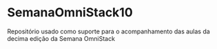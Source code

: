 # SemanaOmniStack10
Repositório usado como suporte para o acompanhamento das aulas da decima edição da Semana OmniStack

